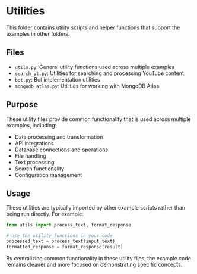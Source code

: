 # Utilities

This folder contains utility scripts and helper functions that support the examples in other folders.

## Files

- `utils.py`: General utility functions used across multiple examples
- `search_yt.py`: Utilities for searching and processing YouTube content
- `bot.py`: Bot implementation utilities
- `mongodb_atlas.py`: Utilities for working with MongoDB Atlas

## Purpose

These utility files provide common functionality that is used across multiple examples, including:

- Data processing and transformation
- API integrations
- Database connections and operations
- File handling
- Text processing
- Search functionality
- Configuration management

## Usage

These utilities are typically imported by other example scripts rather than being run directly. For example:

```python
from utils import process_text, format_response

# Use the utility functions in your code
processed_text = process_text(input_text)
formatted_response = format_response(result)
```

By centralizing common functionality in these utility files, the example code remains cleaner and more focused on demonstrating specific concepts.
